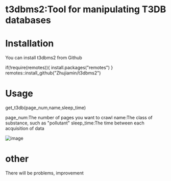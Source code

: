# t3dbms2:Tool for manipulating T3DB databases
# Installation
You can install t3dbms2 from Github

if(!require(remotes)){
install.packages("remotes")
}
remotes::install_github("Zhujiamin/t3dbms2")

# Usage
get_t3db(page_num,name,sleep_time)

page_num:The number of pages you want to crawl
name:The class of substance, such as "pollutant"
sleep_time:The time between each acquisition of data

![image](https://user-images.githubusercontent.com/93595586/196357074-4fee4e08-b667-451f-9cb5-5b90cbc4cc04.png)


# other
There will be problems, improvement



